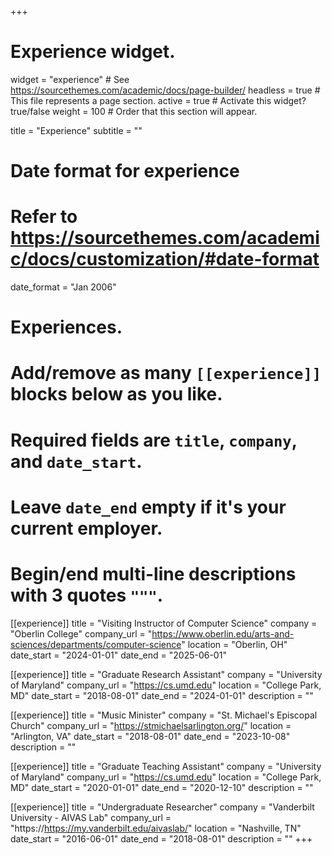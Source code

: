 +++
# Experience widget.
widget = "experience"  # See https://sourcethemes.com/academic/docs/page-builder/
headless = true  # This file represents a page section.
active = true  # Activate this widget? true/false
weight = 100  # Order that this section will appear.

title = "Experience"
subtitle = ""

# Date format for experience
#   Refer to https://sourcethemes.com/academic/docs/customization/#date-format
date_format = "Jan 2006"

# Experiences.
#   Add/remove as many `[[experience]]` blocks below as you like.
#   Required fields are `title`, `company`, and `date_start`.
#   Leave `date_end` empty if it's your current employer.
#   Begin/end multi-line descriptions with 3 quotes `"""`.

[[experience]]
  title = "Visiting Instructor of Computer Science"
  company = "Oberlin College"
  company_url = "https://www.oberlin.edu/arts-and-sciences/departments/computer-science"
  location = "Oberlin, OH"
  date_start = "2024-01-01"
  date_end = "2025-06-01"

[[experience]]
  title = "Graduate Research Assistant"
  company = "University of Maryland"
  company_url = "https://cs.umd.edu"
  location = "College Park, MD"
  date_start = "2018-08-01"
  date_end = "2024-01-01"
  description = ""

[[experience]]
  title = "Music Minister"
  company = "St. Michael's Episcopal Church"
  company_url = "https://stmichaelsarlington.org/"
  location = "Arlington, VA"
  date_start = "2018-08-01"
  date_end = "2023-10-08"
  description = ""

[[experience]]
  title = "Graduate Teaching Assistant"
  company = "University of Maryland"
  company_url = "https://cs.umd.edu"
  location = "College Park, MD"
  date_start = "2020-01-01"
  date_end = "2020-12-10"
  description = ""

[[experience]]
  title = "Undergraduate Researcher"
  company = "Vanderbilt University - AIVAS Lab"
  company_url = "https://https://my.vanderbilt.edu/aivaslab/"
  location = "Nashville, TN"
  date_start = "2016-06-01"
  date_end = "2018-08-01"
  description = ""
+++
